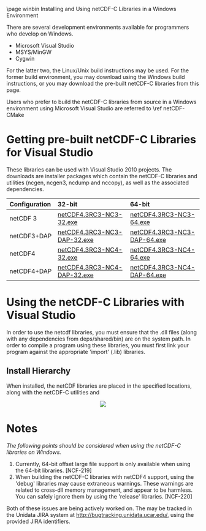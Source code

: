 \page winbin Installing and Using netCDF-C Libraries in a Windows Environment

There are several development environments available for programmers who develop on Windows. 

* Microsoft Visual Studio 
* MSYS/MinGW
* Cygwin

For the latter two, the Linux/Unix build instructions may be used. For the former build environment, you may download using the Windows build instructions, or you may download the pre-built netCDF-C libraries from this page.

Users who prefer to build the netCDF-C libraries from source in a Windows environment using Microsoft Visual Studio are referred to \ref netCDF-CMake

# Getting pre-built netCDF-C Libraries for Visual Studio

These libraries can be used with Visual Studio 2010 projects.  The downloads are installer packages which contain the netCDF-C libraries and utilities (ncgen, ncgen3, ncdump and nccopy), as well as the associated dependencies.  

Configuration		| 32-bit 						| 64-bit |
:-------------------|:--------							|:-------|
netCDF 3		| [netCDF4.3RC3-NC3-32.exe][1]		| [netCDF4.3RC3-NC3-64.exe][5] 
netCDF3+DAP		| [netCDF4.3RC3-NC3-DAP-32.exe][2]	| [netCDF4.3RC3-NC3-DAP-64.exe][6]
netCDF4			| [netCDF4.3RC3-NC4-32.exe][3]		| [netCDF4.3RC3-NC4-64.exe][7]
netCDF4+DAP		| [netCDF4.3RC3-NC4-DAP-32.exe][4]	| [netCDF4.3RC3-NC4-DAP-64.exe][8]

# Using the netCDF-C Libraries with Visual Studio
In order to use the netcdf libraries, you must ensure that the .dll files (along with any dependencies from deps/shared/bin) are on the system path. In order to compile a program using these libraries, you must first link your program against the appropriate 'import' (.lib) libraries.  

## Install Hierarchy

When installed, the netCDF libraries are placed in the specified locations, along with the netCDF-C utilities and 

<center>
<IMG SRC="InstallTreeWindows.jpg" />
</center>

# Notes

*The following points should be considered when using the netCDF-C libraries on Windows.*

1. Currently, 64-bit offset large file support is only available when using the 64-bit libraries. [NCF-219]
2. When building the netCDF-C libraries with netCDF4 support, using the 'debug' libraries may cause extraneous warnings. These warnings are related to cross-dll memory management, and appear to be harmless. You can safely ignore them by using the 'release' libraries. [NCF-220]

Both of these issues are being actively worked on.  The may be tracked in the Unidata JIRA system at <http://bugtracking.unidata.ucar.edu/>, using the provided JIRA identifiers.

[1]: http://www.unidata.ucar.edu/netcdf/win_netcdf/netCDF4.3RC3-NC3-32.exe
[2]: http://www.unidata.ucar.edu/netcdf/win_netcdf/netCDF4.3RC3-NC3-DAP-32.exe
[3]: http://www.unidata.ucar.edu/netcdf/win_netcdf/netCDF4.3RC3-NC4-32.exe
[4]: http://www.unidata.ucar.edu/netcdf/win_netcdf/netCDF4.3RC3-NC4-DAP-32.exe
[5]: http://www.unidata.ucar.edu/netcdf/win_netcdf/netCDF4.3RC3-NC3-64.exe
[6]: http://www.unidata.ucar.edu/netcdf/win_netcdf/netCDF4.3RC3-NC3-DAP-64.exe
[7]: http://www.unidata.ucar.edu/netcdf/win_netcdf/netCDF4.3RC3-NC4-64.exe
[8]: http://www.unidata.ucar.edu/netcdf/win_netcdf/netCDF4.3RC3-NC4-DAP-64.exe
